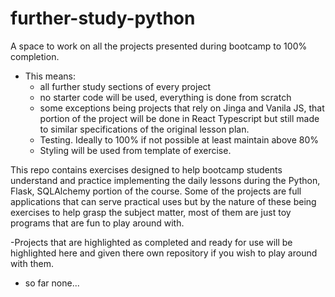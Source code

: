 # further-study-python

A space to work on all the projects presented during bootcamp to 100% completion.
- This means:
  - all further study sections of every project
  - no starter code will be used, everything is done from scratch
  - some exceptions being projects that rely on Jinga and Vanila JS, that portion of the project will be done in React Typescript but still made to similar specifications of the original lesson plan.
  - Testing. Ideally to 100% if not possible at least maintain above 80%
  - Styling will be used from template of exercise.

This repo contains exercises designed to help bootcamp students understand and practice implementing the daily lessons during the Python, Flask, SQLAlchemy portion of the course. Some of the projects are full applications that can serve practical uses but by the nature of these being exercises to help grasp the subject matter, most of them are just toy programs that are fun to play around with.

-Projects that are highlighted as completed and ready for use will be highlighted here and given there own repository if you wish to play around with them.
- so far none...
